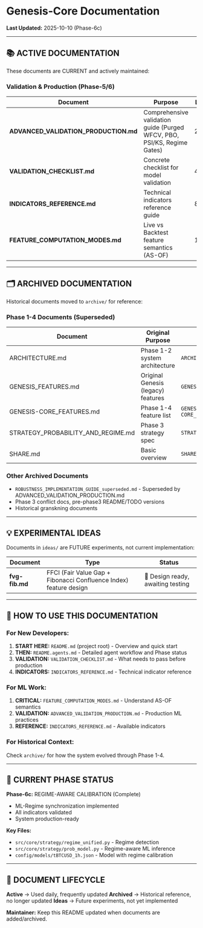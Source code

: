 # Genesis-Core Documentation

**Last Updated:** 2025-10-10 (Phase-6c)

---

## 📚 ACTIVE DOCUMENTATION

These documents are CURRENT and actively maintained:

### **Validation & Production (Phase-5/6)**

| Document | Purpose | Lines | Status |
|----------|---------|-------|--------|
| **ADVANCED_VALIDATION_PRODUCTION.md** | Comprehensive validation guide (Purged WFCV, PBO, PSI/KS, Regime Gates) | 2,045 | ✅ ACTIVE |
| **VALIDATION_CHECKLIST.md** | Concrete checklist for model validation | 471 | ✅ ACTIVE |
| **INDICATORS_REFERENCE.md** | Technical indicators reference guide | 847 | ✅ ACTIVE |
| **FEATURE_COMPUTATION_MODES.md** | Live vs Backtest feature semantics (AS-OF) | 175 | ✅ CRITICAL |

---

## 🗂️ ARCHIVED DOCUMENTATION

Historical documents moved to `archive/` for reference:

### **Phase 1-4 Documents (Superseded)**

| Document | Original Purpose | Archived As | Reason |
|----------|------------------|-------------|--------|
| ARCHITECTURE.md | Phase 1-2 system architecture | `ARCHITECTURE_phase1-2.md` | Superseded by current implementation |
| GENESIS_FEATURES.md | Original Genesis (legacy) features | `GENESIS_FEATURES_legacy.md` | Different system |
| GENESIS-CORE_FEATURES.md | Phase 1-4 feature list | `GENESIS-CORE_FEATURES_phase1-4.md` | Outdated feature set |
| STRATEGY_PROBABILITY_AND_REGIME.md | Phase 3 strategy spec | `STRATEGY_SPEC_phase3.md` | Design evolved significantly |
| SHARE.md | Basic overview | `SHARE_overview.md` | Superseded by README.md |

### **Other Archived Documents**

- `ROBUSTNESS_IMPLEMENTATION_GUIDE_superseded.md` - Superseded by ADVANCED_VALIDATION_PRODUCTION.md
- Phase 3 conflict docs, pre-phase3 README/TODO versions
- Historical granskning documents

---

## 💡 EXPERIMENTAL IDEAS

Documents in `ideas/` are FUTURE experiments, not current implementation:

| Document | Type | Status |
|----------|------|--------|
| **fvg-fib.md** | FFCI (Fair Value Gap + Fibonacci Confluence Index) feature design | 📝 Design ready, awaiting testing |

---

## 📖 HOW TO USE THIS DOCUMENTATION

### **For New Developers:**

1. **START HERE:** `README.md` (project root) - Overview and quick start
2. **THEN:** `README.agents.md` - Detailed agent workflow and Phase status
3. **VALIDATION:** `VALIDATION_CHECKLIST.md` - What needs to pass before production
4. **INDICATORS:** `INDICATORS_REFERENCE.md` - Technical indicator reference

### **For ML Work:**

1. **CRITICAL:** `FEATURE_COMPUTATION_MODES.md` - Understand AS-OF semantics
2. **VALIDATION:** `ADVANCED_VALIDATION_PRODUCTION.md` - Production ML practices
3. **REFERENCE:** `INDICATORS_REFERENCE.md` - Available indicators

### **For Historical Context:**

Check `archive/` for how the system evolved through Phase 1-4.

---

## 🎯 CURRENT PHASE STATUS

**Phase-6c:** REGIME-AWARE CALIBRATION (Complete)
- ML-Regime synchronization implemented
- All indicators validated
- System production-ready

**Key Files:**
- `src/core/strategy/regime_unified.py` - Regime detection
- `src/core/strategy/prob_model.py` - Regime-aware ML inference
- `config/models/tBTCUSD_1h.json` - Model with regime calibration

---

## 🔄 DOCUMENT LIFECYCLE

**Active** → Used daily, frequently updated
**Archived** → Historical reference, no longer updated
**Ideas** → Future experiments, not yet implemented

**Maintainer:** Keep this README updated when documents are added/archived.
